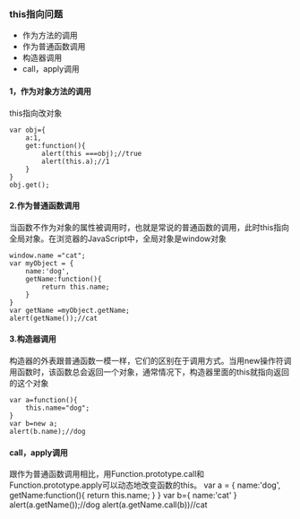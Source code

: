 ### this指向问题
* 作为方法的调用
* 作为普通函数调用
* 构造器调用
* call，apply调用
#### 1，作为对象方法的调用
this指向改对象
```
var obj={
	a:1,
	get:function(){
		alert(this ===obj);//true
		alert(this.a);//1
	}
}
obj.get();
```
#### 2.作为普通函数调用
当函数不作为对象的属性被调用时，也就是常说的普通函数的调用，此时this指向全局对象。在浏览器的JavaScript中，全局对象是window对象
```
window.name ="cat";
var myObject = {
	name:'dog',
	getName:function(){
		return this.name;
	}
}
var getName =myObject.getName;
alert(getName());//cat
```
#### 3.构造器调用
构造器的外表跟普通函数一模一样，它们的区别在于调用方式。当用new操作符调用函数时，该函数总会返回一个对象，通常情况下，构造器里面的this就指向返回的这个对象
```
var a=function(){
	this.name="dog";
}
var b=new a;
alert(b.name);//dog
```
#### call，apply调用
跟作为普通函数调用相比，用Function.prototype.call和Function.prototype.apply可以动态地改变函数的this。
var a = {
	name:'dog',
	getName:function(){
		return this.name;
	}
}
var b={
	name:'cat'
}
alert(a.getName());//dog
alert(a.getName.call(b))//cat









